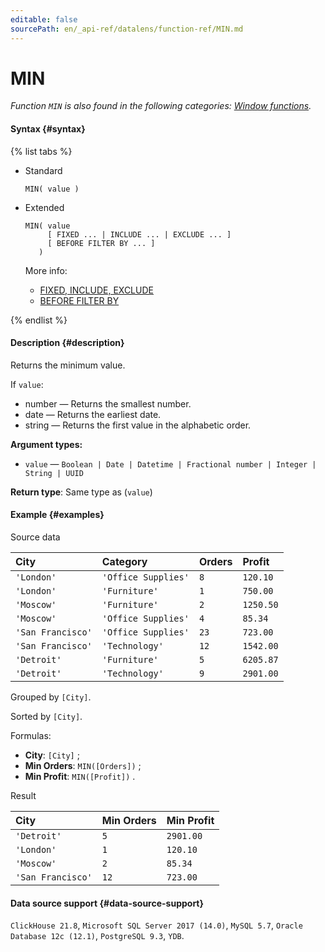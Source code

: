 ```yaml
---
editable: false
sourcePath: en/_api-ref/datalens/function-ref/MIN.md
---
```


# MIN

_Function `MIN` is also found in the following categories: [Window functions](MIN_WINDOW.md)._

#### Syntax {#syntax}

{% list tabs %}

- Standard

  ```
  MIN( value )
  ```

- Extended

  ```
  MIN( value
       [ FIXED ... | INCLUDE ... | EXCLUDE ... ]
       [ BEFORE FILTER BY ... ]
     )
  ```

  More info:
  - [FIXED, INCLUDE, EXCLUDE](aggregation-functions.md#syntax-lod)
  - [BEFORE FILTER BY](aggregation-functions.md#syntax-before-filter-by)

{% endlist %}

#### Description {#description}
Returns the minimum value.

If `value`:
- number — Returns the smallest number.
- date — Returns the earliest date.
- string — Returns the first value in the alphabetic order.


**Argument types:**
- `value` — `Boolean | Date | Datetime | Fractional number | Integer | String | UUID`


**Return type**: Same type as (`value`)

#### Example {#examples}




Source data

| **City**          | **Category**        | **Orders**   | **Profit**   |
|:------------------|:--------------------|:-------------|:-------------|
| `'London'`        | `'Office Supplies'` | `8`          | `120.10`     |
| `'London'`        | `'Furniture'`       | `1`          | `750.00`     |
| `'Moscow'`        | `'Furniture'`       | `2`          | `1250.50`    |
| `'Moscow'`        | `'Office Supplies'` | `4`          | `85.34`      |
| `'San Francisco'` | `'Office Supplies'` | `23`         | `723.00`     |
| `'San Francisco'` | `'Technology'`      | `12`         | `1542.00`    |
| `'Detroit'`       | `'Furniture'`       | `5`          | `6205.87`    |
| `'Detroit'`       | `'Technology'`      | `9`          | `2901.00`    |

Grouped by `[City]`.

Sorted by `[City]`.

Formulas:

- **City**: `[City]` ;
- **Min Orders**: `MIN([Orders])` ;
- **Min Profit**: `MIN([Profit])` .


Result

| **City**          | **Min Orders**   | **Min Profit**   |
|:------------------|:-----------------|:-----------------|
| `'Detroit'`       | `5`              | `2901.00`        |
| `'London'`        | `1`              | `120.10`         |
| `'Moscow'`        | `2`              | `85.34`          |
| `'San Francisco'` | `12`             | `723.00`         |




#### Data source support {#data-source-support}

`ClickHouse 21.8`, `Microsoft SQL Server 2017 (14.0)`, `MySQL 5.7`, `Oracle Database 12c (12.1)`, `PostgreSQL 9.3`, `YDB`.
